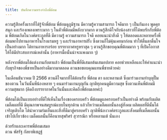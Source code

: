 ```yaml
---
title: บันทึกความทรงจำถึงพี่ต้อม
---
```



ความรู้สึกครั้งแรกที่ได้รู้จักพี่ต้อม พี่ต้อมดูภูมิฐาน มีความรู้ความสามารถ ใจดีมาก ๆ เป็นกันเอง พูดคุยสนุก และร้องเพลงเพราะมาก ๆ ในตัวพี่ต้อมมีพลังบวกมาก ตวนรู้สึกดีใจกับน้องสาวที่ได้พบรักกับพี่ต้อม พี่ต้อมเกิดในวงศ์ตระกูลที่ดี มีความรู้ ความสามารถ ใจดี คอยแนะนำสิ่งดี ๆ ให้ตลอดและหลายครั้งพี่ต้อมพาไปทานอาหารในโรงแรมหรู ๆ และร้านอาหารฝรั่ง ซึ่งตวนก็ไม่คุ้นเคยมาก่อน ทำให้ตื่นตาตื่นใจเป็นอย่างมาก ได้ทานอาหารอร่อย บรรยากาศหรูหราสุด ๆ ตวนรู้สึกขอบคุณพี่ต้อมมาก ๆ ที่เปิดโอกาสให้ได้มีประสบการณ์เหล่านั้น (อาหารมื้อนั้นน่าจะแพงมาก ๆ)

หลังจากพี่ต้อมได้แต่งงานกับตาแล้ว พี่ต้อมเป็นพี่ที่ดีเสมอต้นเสมอปลาย คอยช่วยเหลือและให้คำแนะนำกับธุรกิจของพี่ชายเป็นอย่างดีมากมาตลอด ตวนขอขอบคุณแทนพี่ชายด้วยค่ะ

ในเดือนธันวาคม ปี 2566 ตวนดีใจมากที่ได้ต้อนรับ พี่ต้อม ตา และหลานเต้ ซึ่งมาร่วมงานทำบุญปั๊มของตวน ในวันนั้นพี่น้องหลาย ๆ คนมาร่วมงานบุญกัน ญาติทุกคนดูมีความสุข ซึ่งตวนเห็นพี่ต้อมมีความสุขมาก (คิดถึงบรรยากาศในวันนั้นและคิดถึงพี่ต้อมเลยค่ะ)

พี่ต้อมได้เป็นแบบอย่างที่ดีให้เห็นในเรื่องของครอบครัว พี่ต้อมดูแลครอบครัวเป็นอย่างดี พร้อมกับผลิตเมล็ดผลที่ดี มีคุณภาพจนสมบูรณ์แบบในทุกด้าน แล้วก็หว่านเมล็ดผลนั้นลงสู่สังคม ผลิตผลที่ดีนั้นได้เจริญเติบโต ได้นำความร่มเย็นและสิ่งที่ดีมาสู่ครอบครัว ญาติพี่น้องวงศ์ตระกูลและสังคมที่เมล็ดผลนั้นเข้าไปเกี่ยวข้อง เมล็ดผลนั้นก็คือนายสุพริศร์ สุวรรณิก หรือหลานเต้ นั่นเอง

ด้วยรักและเคารพพี่ต้อมเสมอ  
ตวน พัสรัฐ กัลยาพิเชฎฐ์

